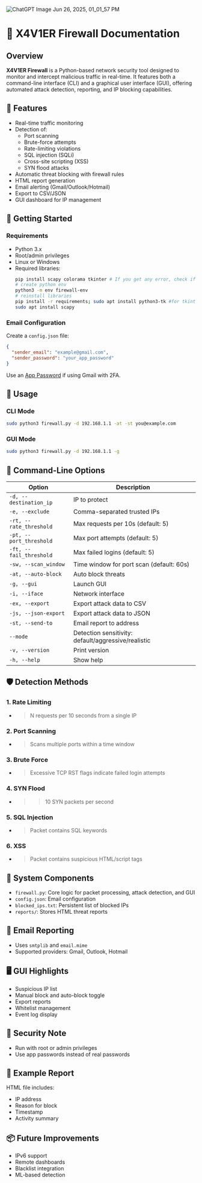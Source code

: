![ChatGPT Image Jun 26, 2025, 01_01_57 PM](https://github.com/user-attachments/assets/b46574ba-c272-4351-b6a0-577f641a5386)
# 📘 X4V1ER Firewall Documentation

## Overview

**X4V1ER Firewall** is a Python-based network security tool designed to monitor and intercept malicious traffic in real-time. It features both a command-line interface (CLI) and a graphical user interface (GUI), offering automated attack detection, reporting, and IP blocking capabilities.

## 🔧 Features

- Real-time traffic monitoring
- Detection of:
  - Port scanning
  - Brute-force attempts
  - Rate-limiting violations
  - SQL injection (SQLi)
  - Cross-site scripting (XSS)
  - SYN flood attacks
- Automatic threat blocking with firewall rules
- HTML report generation
- Email alerting (Gmail/Outlook/Hotmail)
- Export to CSV/JSON
- GUI dashboard for IP management

## 🏁 Getting Started

### Requirements

- Python 3.x
- Root/admin privileges
- Linux or Windows
- Required libraries:
  ```bash
  pip install scapy colorama tkinter # If you get any error, check if you already installed pip then create virtual env with python
  # create python env
  python3 -m env firewall-env
  # reinstall libraries
  pip install -r requirements; sudo apt install python3-tk #for tkinter
  sudo apt install scapy
  ```

### Email Configuration

Create a `config.json` file:
```json
{
  "sender_email": "example@gmail.com",
  "sender_password": "your_app_password"
}
```
Use an [App Password](https://support.google.com/accounts/answer/185833) if using Gmail with 2FA.

## 🚀 Usage

### CLI Mode

```bash
sudo python3 firewall.py -d 192.168.1.1 -at -st you@example.com
```

### GUI Mode

```bash
sudo python3 firewall.py -d 192.168.1.1 -g
```

## 🧪 Command-Line Options

| Option | Description |
|--------|-------------|
| `-d, --destination_ip` | IP to protect |
| `-e, --exclude` | Comma-separated trusted IPs |
| `-rt, --rate_threshold` | Max requests per 10s (default: 5) |
| `-pt, --port_threshold` | Max port attempts (default: 5) |
| `-ft, --fail_threshold` | Max failed logins (default: 5) |
| `-sw, --scan_window` | Time window for port scan (default: 60s) |
| `-at, --auto-block` | Auto block threats |
| `-g, --gui` | Launch GUI |
| `-i, --iface` | Network interface |
| `-ex, --export` | Export attack data to CSV |
| `-js, --json-export` | Export attack data to JSON |
| `-st, --send-to` | Email report to address |
| `--mode` | Detection sensitivity: default/aggressive/realistic |
| `-v, --version` | Print version |
| `-h, --help` | Show help |

## 🛡️ Detection Methods

### 1. Rate Limiting
- > N requests per 10 seconds from a single IP

### 2. Port Scanning
- > Scans multiple ports within a time window

### 3. Brute Force
- > Excessive TCP RST flags indicate failed login attempts

### 4. SYN Flood
- > >10 SYN packets per second

### 5. SQL Injection
- > Packet contains SQL keywords

### 6. XSS
- > Packet contains suspicious HTML/script tags

## 🧰 System Components

- `firewall.py`: Core logic for packet processing, attack detection, and GUI
- `config.json`: Email configuration
- `blocked_ips.txt`: Persistent list of blocked IPs
- `reports/`: Stores HTML threat reports

## 📧 Email Reporting

- Uses `smtplib` and `email.mime`
- Supported providers: Gmail, Outlook, Hotmail

## 🖥️ GUI Highlights

- Suspicious IP list
- Manual block and auto-block toggle
- Export reports
- Whitelist management
- Event log display

## 🔐 Security Note

- Run with root or admin privileges
- Use app passwords instead of real passwords

## 📂 Example Report

HTML file includes:
- IP address
- Reason for block
- Timestamp
- Activity summary

## 📦 Future Improvements

- IPv6 support
- Remote dashboards
- Blacklist integration
- ML-based detection
